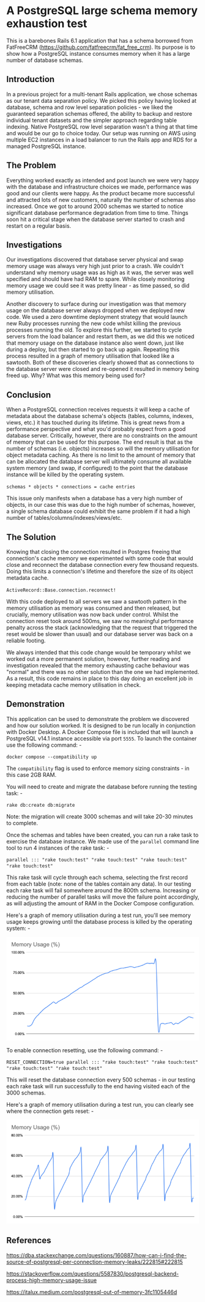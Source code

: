 # A PostgreSQL large schema memory exhaustion test

This is a barebones Rails 6.1 application that has a schema borrowed from FatFreeCRM (https://github.com/fatfreecrm/fat_free_crm). Its purpose is to show how a PostgreSQL instance consumes memory when it has a large number of database schemas.

## Introduction

In a previous project for a multi-tenant Rails application, we chose schemas as our tenant data separation policy. We picked this policy having looked at database, schema and row level separation policies - we liked the guaranteed separation schemas offered, the ability to backup and restore individual tenant datasets and the simpler approach regarding table indexing. Native PostgreSQL row level separation wasn't a thing at that time and would be our go to choice today. Our setup was running on AWS using multiple EC2 instances in a load balancer to run the Rails app and RDS for a managed PostgreSQL instance.

## The Problem

Everything worked exactly as intended and post launch we were very happy with the database and infrastructure choices we made, performance was good and our clients were happy. As the product became more successful and attracted lots of new customers, naturally the number of schemas also increased. Once we got to around 2000 schemas we started to notice significant database performance degradation from time to time. Things soon hit a critical stage when the database server started to crash and restart on a regular basis.

## Investigations

Our investigations discovered that database server physical and swap memory usage was always very high just prior to a crash. We couldn't understand why memory usage was as high as it was, the server was well specified and should have had RAM to spare. While closely monitoring memory usage we could see it was pretty linear - as time passed, so did memory utilisation.

Another discovery to surface during our investigation was that memory usage on the database server always dropped when we deployed new code. We used a zero downtime deployment strategy that would launch new Ruby processes running the new code whilst killing the previous processes running the old. To explore this further, we started to cycle servers from the load balancer and restart them, as we did this we noticed that memory usage on the database instance also went down, just like during a deploy, but then started to go back up again. Repeating this process resulted in a graph of memory utilisation that looked like a sawtooth. Both of these discoveries clearly showed that as connections to the database server were closed and re-opened it resulted in memory being freed up. Why? What was this memory being used for?

## Conclusion

When a PostgreSQL connection receives requests it will keep a cache of metadata about the database schema's objects (tables, columns, indexes, views, etc.) it has touched during its lifetime. This is great news from a performance perspective and what you'd probably expect from a good database server. Critically, however, there are no constraints on the amount of memory that can be used for this purpose. The end result is that as the number of schemas (i.e. objects) increases so will the memory utilisation for object metadata caching. As there is no limit to the amount of memory that can be allocated the database server will ultimately consume all available system memory (and swap, if configured) to the point that the database instance will be killed by the operating system.

`schemas * objects * connections = cache entries`

This issue only manifests when a database has a very high number of objects, in our case this was due to the high number of schemas, however, a single schema database could exhibit the same problem if it had a high number of tables/columns/indexes/views/etc.

## The Solution

Knowing that closing the connection resulted in Postgres freeing that connection's cache memory we experimented with some code that would close and reconnect the database connection every few thousand requests. Doing this limits a connection's lifetime and therefore the size of its object metadata cache.

`ActiveRecord::Base.connection.reconnect!`

With this code deployed to all servers we saw a sawtooth pattern in the memory utilisation as memory was consumed and then released, but crucially, memory utilisation was now back under control. Whilst the connection reset took around 500ms, we saw no meaningful performance penalty across the stack (acknowledging that the request that triggered the reset would be slower than usual) and our database server was back on a reliable footing.

We always intended that this code change would be temporary whilst we worked out a more permanent solution, however, further reading and investigation revealed that the memory exhausting cache behaviour was "normal" and there was no other solution than the one we had implemented. As a result, this code remains in place to this day doing an excellent job in keeping metadata cache memory utilisation in check.

## Demonstration

This application can be used to demonstrate the problem we discovered and how our solution worked. It is designed to be run locally in conjunction with Docker Desktop. A Docker Compose file is included that will launch a PostgreSQL v14.1 instance accessible via port `5555`. To launch the container use the following command: -

```
docker compose --compatibility up
```

The `compatibility` flag is used to enforce memory sizing constraints - in this case 2GB RAM.

You will need to create and migrate the database before running the testing task: -

```
rake db:create db:migrate
```

Note: the migration will create 3000 schemas and will take 20-30 minutes to complete.

Once the schemas and tables have been created, you can run a rake task to exercise the database instance. We made use of the `parallel` command line tool to run 4 instances of the rake task: -

```
parallel ::: "rake touch:test" "rake touch:test" "rake touch:test" "rake touch:test"
```

This rake task will cycle through each schema, selecting the first record from each table (note: none of the tables contain any data). In our testing each rake task will fail somewhere around the 800th schema. Increasing or reducing the number of parallel tasks will move the failure point accordingly, as will adjusting the amount of RAM in the Docker Compose configuration.

Here's a graph of memory utilisation during a test run, you'll see memory usage keeps growing until the database process is killed by the operating system: -

![no_reset](https://github.com/CircleSD/pg_object_cache_test/blob/main/db/graphs/no_reset.png?raw=true)

To enable connection resetting, use the following command: -

```
RESET_CONNECTION=true parallel ::: "rake touch:test" "rake touch:test" "rake touch:test" "rake touch:test"
```

This will reset the database connection every 500 schemas - in our testing each rake task will run successfully to the end having visited each of the 3000 schemas.

Here's a graph of memory utilisation during a test run, you can clearly see where the connection gets reset: -

![with_reset](https://github.com/CircleSD/pg_object_cache_test/blob/main/db/graphs/with_reset.png?raw=true)

## References

https://dba.stackexchange.com/questions/160887/how-can-i-find-the-source-of-postgresql-per-connection-memory-leaks/222815#222815

https://stackoverflow.com/questions/5587830/postgresql-backend-process-high-memory-usage-issue

https://italux.medium.com/postgresql-out-of-memory-3fc1105446d
